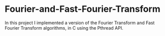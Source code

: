 # Fourier-and-Fast-Fourier-Transform
In this project I implemented a version of the Fourier Transform and Fast Fourier Transform algorithms, in C using the Pthread
API.
